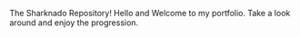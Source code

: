 The Sharknado Repository!
Hello and Welcome to my portfolio. Take a look around and enjoy the progression.
